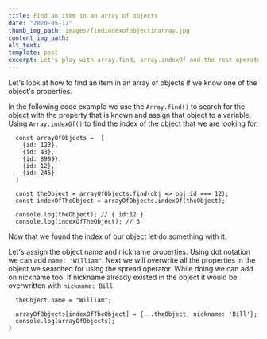 ```yaml
---
title: Find an item in an array of objects
date: "2020-05-17"
thumb_img_path: images/findindexofobjectinarray.jpg
content_img_path:
alt_text:
template: post
excerpt: Let's play with array.find, array.indexOf and the rest operator
---
```


Let's look at how to find an item in an array of objects if we know one of the object's properties.

In the following code example we use the `Array.find()` to search for the object with the property that is known and assign that object to a variable. Using `Array.indexOf()` to find the index of the object that we are looking for.

```
  const arrayOfObjects =  [
    {id: 123},
    {id: 43},
    {id: 8999},
    {id: 12},
    {id: 245}
  ]

  const theObject = arrayOfObjects.find(obj => obj.id === 12);
  const indexOfTheObject = arrayOfObjects.indexOf(theObject);

  console.log(theObject); // { id:12 }
  console.log(indexOfTheObject); // 3

```

Now that we found the index of our object let do something with it.

Let's assign the object name and nickname properties. Using dot notation we can add `name: "William"`. Next we will overwrite all the properties in the object we searched for using the spread operator. While doing we can add on nickname too. If nickname already existed in the object it would be overwritten with `nickname: Bill`.

```
  theObject.name = "William";

  arrayOfObjects[indexOfTheObject] = {...theObject, nickname: 'Bill'};
  console.log(arrayOfObjects);
}
```
